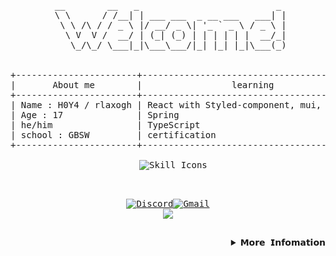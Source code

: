 <div align="center">
<pre>
 __        __   _                          _ 
 \ \      / /__| | ___ ___  _ __ ___   ___| |
  \ \ /\ / / _ \ |/ __/ _ \| '_ ` _ \ / _ \ |
   \ V  V /  __/ | (_| (_) | | | | | |  __/_|
    \_/\_/ \___|_|\___\___/|_| |_| |_|\___(_)
 <br>
+-----------------------+-------------------------------------------+----------------------+
|       About me        |                 learning                  |         Goal         |
+-----------------------+-------------------------------------------+----------------------+
| Name : H0Y4 / rlaxogh | React with Styled-component, mui, sass... | Getting my first job |
| Age : 17              | Spring                                    | Get certifications   |
| he/him                | TypeScript                                | Be a FullStack dev   |
| school : GBSW         | certification                             |                      |
+-----------------------+-------------------------------------------+----------------------+
<div style="text-align: center;">
  <img src="https://skillicons.dev/icons?i=spring,react,styledcomponents,mui,java,scss,ts" alt="Skill Icons" />
</div>
 
[![Discord](https://img.shields.io/badge/Discord-5865F2?style=for-the-badge&logo=discord&logoColor=white)](https://discordapp.com/users/867071958071771157)[![Gmail](https://img.shields.io/badge/Gmail-D14836?style=for-the-badge&logo=gmail&logoColor=white)](mailto:btm.email2769@gmail.com)
<img src="https://github.com/rlaxogh76/rlaxogh76/blob/output/github-contribution-grid-snake.svg" />


<details>
 <summary align="right">𝗠𝗼𝗿𝗲 𝗜𝗻𝗳𝗼𝗺𝗮𝘁𝗶𝗼𝗻</summary>
 
# Hi 👋, I'm H0Y4!

<img src="https://github.com/user-attachments/assets/3dac3588-141f-4e3f-b9fc-68864ad1a3f6" alt="React Blob" width="10%" />  <img src="https://github.com/user-attachments/assets/509d68ec-b196-4ae2-8385-97535474d343" alt="Spring Boot Blob" width="10%" />  <img src="https://github.com/user-attachments/assets/d67f2c23-a991-482d-aaa0-e9149047f375" alt="GitHub Blob" width="10%" />

### 🌱 I’m currently learning **React, Spring, and other web-related technologies.**
### 🏆 Next year, I'll earn a **certificate** and study **web development skills** further.
### ⚡ Fun fact: **Sometimes I do silly things or get fascinated by weird stuff. 😂**

# Github Stats 📊

<div align="left">
  <img src="https://github-readme-stats.vercel.app/api?username=rlaxogh76&hide_title=false&hide_rank=false&show_icons=true&include_all_commits=true&count_private=true&disable_animations=false&theme=cobalt2&locale=en&hide_border=false&order=1" height="150" alt="stats graph"  /><img src="https://github-readme-stats.vercel.app/api/top-langs?username=rlaxogh76&locale=en&hide_title=false&layout=compact&card_width=320&langs_count=5&theme=cobalt2&hide_border=false&order=2" height="150" alt="languages graph"  />
  <img src="https://github-profile-trophy.vercel.app?username=rlaxogh76&theme=dracula&column=-1&row=1&margin-w=8&margin-h=8&no-bg=false&no-frame=false&order=4" height="150" alt="trophy graph"  />
  <img src="https://github-readme-activity-graph.vercel.app/graph?username=rlaxogh76&radius=16&theme=react&area=true&order=5" height="300" alt="activity-graph graph"  />
</div>

<img src="https://raw.githubusercontent.com/trinib/trinib/82213791fa9ff58d3ca768ddd6de2489ec23ffca/images/footer.svg" width="100%">
</details>
